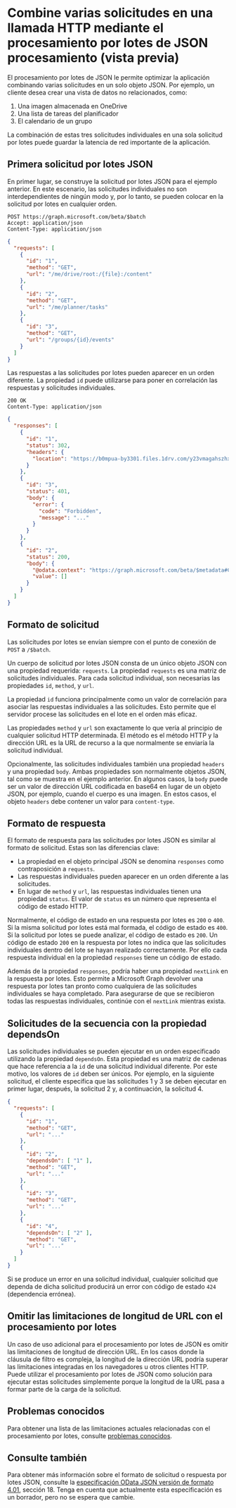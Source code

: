 # <a name="combine-multiple-requests-in-one-http-call-using-json-batching-preview"></a>Combine varias solicitudes en una llamada HTTP mediante el procesamiento por lotes de JSON procesamiento (vista previa)

El procesamiento por lotes de JSON le permite optimizar la aplicación combinando varias solicitudes en un solo objeto JSON. Por ejemplo, un cliente desea crear una vista de datos no relacionados, como:

1. Una imagen almacenada en OneDrive
2. Una lista de tareas del planificador
3. El calendario de un grupo

La combinación de estas tres solicitudes individuales en una sola solicitud por lotes puede guardar la latencia de red importante de la aplicación.

## <a name="first-json-batch-request"></a>Primera solicitud por lotes JSON

En primer lugar, se construye la solicitud por lotes JSON para el ejemplo anterior. En este escenario, las solicitudes individuales no son interdependientes de ningún modo y, por lo tanto, se pueden colocar en la solicitud por lotes en cualquier orden.

```http
POST https://graph.microsoft.com/beta/$batch
Accept: application/json
Content-Type: application/json
```

```json
{
  "requests": [
    {
      "id": "1",
      "method": "GET",
      "url": "/me/drive/root:/{file}:/content"
    },
    {
      "id": "2",
      "method": "GET",
      "url": "/me/planner/tasks"
    },
    {
      "id": "3",
      "method": "GET",
      "url": "/groups/{id}/events"
    }
  ]
}
```

Las respuestas a las solicitudes por lotes pueden aparecer en un orden diferente. La propiedad `id` puede utilizarse para poner en correlación las respuestas y solicitudes individuales.

```http
200 OK
Content-Type: application/json
```

```json
{
  "responses": [
    {
      "id": "1",
      "status": 302,
      "headers": {
        "location": "https://b0mpua-by3301.files.1drv.com/y23vmagahszhxzlcvhasdhasghasodfi"
      }
    },
    {
      "id": "3",
      "status": 401,
      "body": {
        "error": {
          "code": "Forbidden",
          "message": "..."
        }
      }
    },
    {
      "id": "2",
      "status": 200,
      "body": {
        "@odata.context": "https://graph.microsoft.com/beta/$metadata#Collection(microsoft.graph.plannerTask)",
        "value": []
      }
    }
  ]
}
```

## <a name="request-format"></a>Formato de solicitud

Las solicitudes por lotes se envían siempre con el punto de conexión de `POST` a `/$batch`.

Un cuerpo de solicitud por lotes JSON consta de un único objeto JSON con una propiedad requerida: `requests`. La propiedad `requests` es una matriz de solicitudes individuales. Para cada solicitud individual, son necesarias las propiedades `id`, `method`, y `url`.

La propiedad `id` funciona principalmente como un valor de correlación para asociar las respuestas individuales a las solicitudes. Esto permite que el servidor procese las solicitudes en el lote en el orden más eficaz.

Las propiedades `method` y `url` son exactamente lo que vería al principio de cualquier solicitud HTTP determinada. El método es el método HTTP y la dirección URL es la URL de recurso a la que normalmente se enviaría la solicitud individual.

Opcionalmente, las solicitudes individuales también una propiedad `headers` y una propiedad `body`. Ambas propiedades son normalmente objetos JSON, tal como se muestra en el ejemplo anterior. En algunos casos, la `body` puede ser un valor de dirección URL codificada en base64 en lugar de un objeto JSON, por ejemplo, cuando el cuerpo es una imagen. En estos casos, el objeto `headers` debe contener un valor para `content-type`.

## <a name="response-format"></a>Formato de respuesta

El formato de respuesta para las solicitudes por lotes JSON es similar al formato de solicitud. Estas son las diferencias clave:

* La propiedad en el objeto principal JSON se denomina `responses` como contraposición a `requests`.
* Las respuestas individuales pueden aparecer en un orden diferente a las solicitudes.
* En lugar de `method` y `url`, las respuestas individuales tienen una propiedad `status`. El valor de `status` es un número que representa el código de estado HTTP.

Normalmente, el código de estado en una respuesta por lotes es `200` o `400`. Si la misma solicitud por lotes está mal formada, el código de estado es `400`. Si la solicitud por lotes se puede analizar, el código de estado es `200`. Un código de estado `200` en la respuesta por lotes no indica que las solicitudes individuales dentro del lote se hayan realizado correctamente. Por ello cada respuesta individual en la propiedad `responses` tiene un código de estado.

Además de la propiedad `responses`, podría haber una propiedad `nextLink` en la respuesta por lotes. Esto permite a Microsoft Graph devolver una respuesta por lotes tan pronto como cualquiera de las solicitudes individuales se haya completado. Para asegurarse de que se recibieron todas las respuestas individuales, continúe con el `nextLink` mientras exista.

## <a name="sequencing-requests-with-the-dependson-property"></a>Solicitudes de la secuencia con la propiedad dependsOn

Las solicitudes individuales se pueden ejecutar en un orden especificado utilizando la propiedad `dependsOn`. Esta propiedad es una matriz de cadenas que hace referencia a la `id` de una solicitud individual diferente. Por este motivo, los valores de `id` deben ser únicos. Por ejemplo, en la siguiente solicitud, el cliente especifica que las solicitudes 1 y 3 se deben ejecutar en primer lugar, después, la solicitud 2 y, a continuación, la solicitud 4.

```json
{
  "requests": [
    {
      "id": "1",
      "method": "GET",
      "url": "..."
    },
    {
      "id": "2",
      "dependsOn": [ "1" ],
      "method": "GET",
      "url": "..."
    },
    {
      "id": "3",
      "method": "GET",
      "url": "..."
    },
    {
      "id": "4",
      "dependsOn": [ "2" ],
      "method": "GET",
      "url": "..."
    }
  ]
}
```

Si se produce un error en una solicitud individual, cualquier solicitud que dependa de dicha solicitud producirá un error con código de estado `424` (dependencia errónea).

## <a name="bypassing-url-length-limitations-with-batching"></a>Omitir las limitaciones de longitud de URL con el procesamiento por lotes

Un caso de uso adicional para el procesamiento por lotes de JSON es omitir las limitaciones de longitud de dirección URL. En los casos donde la cláusula de filtro es compleja, la longitud de la dirección URL podría superar las limitaciones integradas en los navegadores u otros clientes HTTP. Puede utilizar el procesamiento por lotes de JSON como solución para ejecutar estas solicitudes simplemente porque la longitud de la URL pasa a formar parte de la carga de la solicitud.

## <a name="known-issues"></a>Problemas conocidos

Para obtener una lista de las limitaciones actuales relacionadas con el procesamiento por lotes, consulte [problemas conocidos][batching-known-issues].

[batching-known-issues]: https://developer.microsoft.com/en-us/graph/docs/concepts/known_issues#json-batching
[odata-4.01-json]: https://www.oasis-open.org/committees/download.php/60365/odata-json-format-v4.01-wd02-2017-03-24.docx


## <a name="see-also"></a>Consulte también

Para obtener más información sobre el formato de solicitud o respuesta por lotes JSON, consulte la [especificación OData JSON versión de formato 4.01][odata-4.01-json], sección 18. Tenga en cuenta que actualmente esta especificación es un borrador, pero no se espera que cambie.

